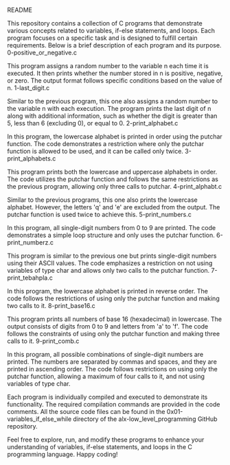 README

This repository contains a collection of C programs that demonstrate various concepts related to variables, if-else statements, and loops. Each program focuses on a specific task and is designed to fulfill certain requirements. Below is a brief description of each program and its purpose.
0-positive_or_negative.c

This program assigns a random number to the variable n each time it is executed. It then prints whether the number stored in n is positive, negative, or zero. The output format follows specific conditions based on the value of n.
1-last_digit.c

Similar to the previous program, this one also assigns a random number to the variable n with each execution. The program prints the last digit of n along with additional information, such as whether the digit is greater than 5, less than 6 (excluding 0), or equal to 0.
2-print_alphabet.c

In this program, the lowercase alphabet is printed in order using the putchar function. The code demonstrates a restriction where only the putchar function is allowed to be used, and it can be called only twice.
3-print_alphabets.c

This program prints both the lowercase and uppercase alphabets in order. The code utilizes the putchar function and follows the same restrictions as the previous program, allowing only three calls to putchar.
4-print_alphabt.c

Similar to the previous programs, this one also prints the lowercase alphabet. However, the letters 'q' and 'e' are excluded from the output. The putchar function is used twice to achieve this.
5-print_numbers.c

In this program, all single-digit numbers from 0 to 9 are printed. The code demonstrates a simple loop structure and only uses the putchar function.
6-print_numberz.c

This program is similar to the previous one but prints single-digit numbers using their ASCII values. The code emphasizes a restriction on not using variables of type char and allows only two calls to the putchar function.
7-print_tebahpla.c

In this program, the lowercase alphabet is printed in reverse order. The code follows the restrictions of using only the putchar function and making two calls to it.
8-print_base16.c

This program prints all numbers of base 16 (hexadecimal) in lowercase. The output consists of digits from 0 to 9 and letters from 'a' to 'f'. The code follows the constraints of using only the putchar function and making three calls to it.
9-print_comb.c

In this program, all possible combinations of single-digit numbers are printed. The numbers are separated by commas and spaces, and they are printed in ascending order. The code follows restrictions on using only the putchar function, allowing a maximum of four calls to it, and not using variables of type char.

Each program is individually compiled and executed to demonstrate its functionality. The required compilation commands are provided in the code comments. All the source code files can be found in the 0x01-variables_if_else_while directory of the alx-low_level_programming GitHub repository.

Feel free to explore, run, and modify these programs to enhance your understanding of variables, if-else statements, and loops in the C programming language. Happy coding!

